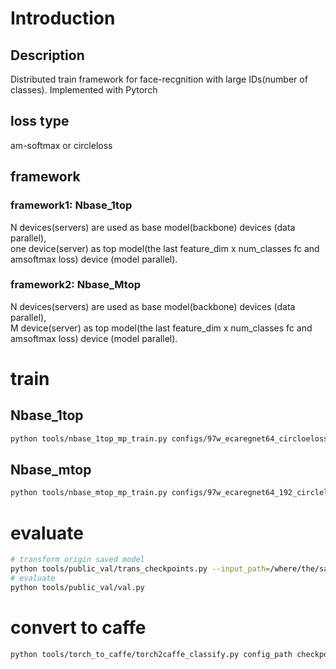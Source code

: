 # Introduction
## Description
Distributed train framework for face-recgnition with large IDs(number of classes). Implemented with Pytorch
## loss type
am-softmax or circleloss
## framework
### framework1: Nbase_1top
N devices(servers) are used as base model(backbone) devices (data parallel), <br/>
one device(server) as top model(the last feature_dim x num_classes fc and amsoftmax loss) device (model parallel).
### framework2: Nbase_Mtop
N devices(servers) are used as base model(backbone) devices (data parallel), <br/>
M device(server) as top model(the last feature_dim x num_classes fc and amsoftmax loss) device (model parallel).
# train
## Nbase_1top
```bash
python tools/nbase_1top_mp_train.py configs/97w_ecaregnet64_circloeloss_nbase_ddp_1top_mt/config.py
```
## Nbase_mtop
```bash
python tools/nbase_mtop_mp_train.py configs/97w_ecaregnet64_192_circleloss_nbase_ddp_mtop/config.py
```
# evaluate
```bash
# transform origin saved model
python tools/public_val/trans_checkpoints.py --input_path=/where/the/saved/model/locate/latest.pth
# evaluate
python tools/public_val/val.py
```
# convert to caffe
```bash
python tools/torch_to_caffe/torch2caffe_classify.py config_path checkpoint_path name
```
